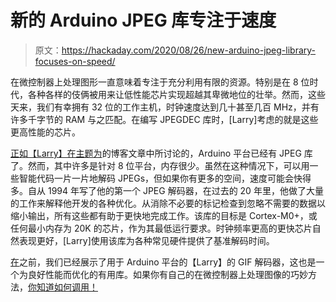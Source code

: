 # 新的 Arduino JPEG 库专注于速度

> 原文：<https://hackaday.com/2020/08/26/new-arduino-jpeg-library-focuses-on-speed/>

在微控制器上处理图形一直意味着专注于充分利用有限的资源。特别是在 8 位时代，各种各样的伎俩被用来让低性能芯片实现超越其卑微地位的壮举。然而，这些天来，我们有幸拥有 32 位的工作主机，时钟速度达到几十甚至几百 MHz，并有许多千字节的 RAM 与之匹配。在编写 JPEGDEC 库时，[Larry]考虑的就是这些更高性能的芯片。

[正如【Larry】在主题为](https://bitbanksoftware.blogspot.com/2020/08/optimizing-jpeg-decoding.html)的博客文章中所讨论的，Arduino 平台已经有 JPEG 库了。然而，其中许多是针对 8 位平台，内存很少。虽然在这种情况下，可以用一些智能代码一片一片地解码 JPEGs，但如果你有更多的空间，速度可能会快得多。自从 1994 年写了他的第一个 JPEG 解码器，在过去的 20 年里，他做了大量的工作来解释他开发的各种优化。从消除不必要的标记检查到忽略不需要的数据以缩小输出，所有这些都有助于更快地完成工作。该库的目标是 Cortex-M0+，或任何最小内存为 20K 的芯片，作为其最低运行要求。时钟频率更高的更快芯片自然表现更好，[Larry]使用该库为各种常见硬件提供了基准解码时间。

[在](https://hackaday.com/2020/08/03/optimizing-gif-playback-for-microcontrollers/)之前，我们已经展示了用于 Arduino 平台的【Larry】的 GIF 解码器，这也是一个为良好性能而优化的有用库。如果你有自己的在微控制器上处理图像的巧妙方法，[你知道如何调用！](http://hackaday.com/submit-a-tip)
